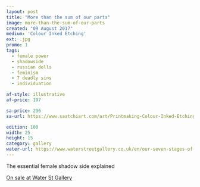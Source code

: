 ```yaml
---
layout: post
title: "More than the sum of our parts"
image: more-than-the-sum-of-our-parts
created: "09 August 2017"
medium: 'Colour Inked Etching'
ext: .jpg
promo: 1
tags:
  - female power
  - shadowside
  - russian dolls
  - feminism
  - 7 deadly sins
  - individuation

af-style: illustrative
af-price: 197

sa-price: 296
sa-url: https://www.saatchiart.com/art/Printmaking-Colour-Inked-Etching-Limited-Edition-100-of-100/19454/3746054/view

edition: 100
width: 25
height: 15
category: gallery
water-url: https://www.waterstreetgallery.co.uk/en/our-seven-stages-of-the-work-08.html
---
```


The essential female shadow side explained

<a href="https://www.waterstreetgallery.co.uk/en/copy-of-viriolum.html">On sale at Water St Gallery</a>
